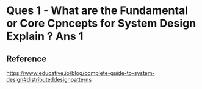 Ques 1 - What are the Fundamental or Core Cpncepts for System Design Explain ?
Ans 1
=====
Reference
---------
https://www.educative.io/blog/complete-guide-to-system-design#distributeddesignpatterns